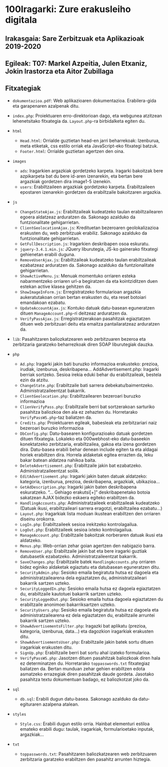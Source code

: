 # 100Iragarki: Zure erakusleiho digitala

## Irakasgaia: Sare Zerbitzuak eta Aplikazioak 2019-2020

## Egileak: T07: Markel Azpeitia, Julen Etxaniz, Jokin Irastorza eta Aitor Zubillaga

## Fitxategiak

- ```dokumentazioa.pdf```: Web aplikazioaren dokumentazioa. Erabilera-gida eta garapenaren azalpenak ditu.

- ```index.php```: Proiektuaren erro-direktorioan dago, eta webgunea atzitzean lehenetsitako fitxategia da. ```Layout.php```-ra birbidalketa egiten du.

- ```html```
    - ```Head.html```: Orrialde guztietan head-en jarri beharrekoak: Izenburua, meta etiketak, css estilo orriak eta JavaScript-eko fitxategi batzuk.
    - ```Footer.html```: Orrialde guztietan agertzen den oina.

- ```images```
    - ```ads```: Iragarkien argazkiak gordetzeko karpeta. Iragarki bakoitzak bere azpikarpeta bat du bere id-aren izenarekin, eta bertan bere argazkiak gordetzen dira image1-5 izenekin.
    - ```users```: Erabiltzaileen argazkiak gordetzeko karpeta. Erabiltzaileen epostaren izenarekin gordetzen da erabiltzaile bakoitzaren argazkia.

- ```js```
    - ```ChangeStateAjax.js```: Erabiltzaileak kudeatzeko taulan erabiltzailearen egoera aldatzeaz arduratzen da. Sakonago azalduko da funtzionalitate gehigarrietan.
    - ```ClientGeolocationAjax.js```: Kredituetan bezeroaren geolokalizazioa erakusten du, web zerbitzuak erabiliz. Sakonago azalduko da funtzionalitate gehigarrietan.
    - ```GetFullDescription.js```: Iragarkien deskribapen osoa eskuratu.
    - ```jquery-3.4.1.min.js```: JQuery liburutegia, JS-ko gainerako fitxategi gehienetan erabili duguna.
    - ```RemoveUserAjax.js```: Erabiltzaileak kudeatzeko taulan erabiltzaileak ezabatzeaz arduratzen da. Sakonago azalduko da funtzionalitate gehigarrietan.
    - ```ShowActiveMenu.js```: Menuak momentuko orriaren esteka nabarmentzeko orriaren url-a begiratzen da eta kointziditzen duen estekan active klasea gehitzen da.
    - ```ShowImageInForm.js```: Erregistratzeko formularioan argazkia aukeratutakoan orrian bertan erakusten du, eta reset botoiari emandakoan ezabatu.
    - ```UpdateAccountAjax.js```: Kontuko datuak datu-basean eguneratzen dituen ```ManageAccount.php```-ri deitzeaz arduratzen da.
    - ```VerifyPassAjax.js```: Erregistratzerakoan pasahitzak egiaztatzen dituen web zerbitzuari deitu eta emaitza pantailaratzeaz arduratzen da.

- ```lib```: Pasahitzaren baliozkatzearen web zerbitzuaren bezeroa eta zerbitzaria garatzeko beharrezkoak diren SOAP liburutegiak dauzka.

- ```php```
    - ```Ad.php```: Iragarki jakin bati buruzko informazioa erakusteko: prezioa, irudiak, izenburua, deskribapena...
    AddAdvertisement.php: Iragarki berriak sortzeko. Sesioa irekia eduki behar du erabiltzaileak, bestela ezin da atzitu.
    - ```ChangeState.php```: Erabiltzaile bati sarrera debekatu/baimentzeko. Administratzaileentzat bakarrik.
    - ```ClientGeolocation.php```: Erabiltzailearen bezeroari buruzko informazioa
    - ```ClienVerifyPass.php```: Erabiltzaile berri bat sortzerakoan sarturiko pasahitza
    baliozkoa den ala ez zehazten du. Horretarako ```VerifyPassWS.php```-taz baliatzen da.
    - ```Credits.php```: Proiektuaren egileak, babesleak eta zerbitzariari naiz bezeroari buruzko informazioa
    - ```DbConfig.php```: Datu-basearen konfigurazioako datuak gordetzen dituen fitxategia. Lokaleko eta 000webhost-eko datu-baseekin konektatzeko zerbitzaria, erabiltzailea, gakoa eta izena gordetzen dira. Datu-basea erabili behar denean include egiten ta eta aldagai horiek erabiltzen dira. Horrela aldaketak egitea errazten da, leku bakar batean aldatzea nahikoa baita.
    - ```DeleteAdvertisement.php```: Erabiltzaile jakin bat ezabatzeko. Administratzaileentzat  soilik.
    - ```EditAdvertisement.php```: Iragarki jakin baten datuak aldatzeko: kategoria, izenburua, prezioa, deskribapena, argazkiak, ubikazioa...
    - ```GetAdDescription.php```: Iragarki jakin baten deskribapena eskuratzeko. “... Gehiago erakutsi[+]” deskribapenetako botoia sakatzean AJAX bidezko eskaera egiteko erabiltzen da.
    - ```HandlingAccounts.php```: Administratzaileek erabiltzaileak kudeatzeko (Datuak ikusi, erabiltzaileari sarrera eragotzi, erabiltzailea ezabatu...)
    - ```Layout.php```: Iragarkiak lista moduan ikustean erabiltzen den orriaren diseinu orokorra.
    - ```LogIn.php```: Erabiltzaileek sesioa irekitzeko kontrolagailua.
    - ```LogOut.php```: Erabiltzaileek sesioa ixteko kontrolagailua.
    - ```ManageAccount.php```: Erabiltzaile bakoitzak norberaren datuak ikusi eta aldatzeko.
    - ```Menus.php```: Web-orrian zehar goian agertzen den nabigazio barra.
    - ```RemoveUser.php```: Erabiltzaile jakin bat eta bere iragarki guztiak datubasetik ezabatzeko. Administratzaileentzat bakarrik.
    - ```SaveChanges.php```: Erabiltzaile batek ```HandlingAccounts.php``` orriaren bidez eginiko aldaketak egiaztatu eta datubasean eguneratzen ditu.
    - ```SecurityAdmin.php```: Sesioko emaila begiratuta hutsa ez dagoela eta administratzailearena dela egiaztatzen du, administratzaileari bakarrik sartzen uzteko.
    - ```SecurityLoggedIn.php```: Sesioko emaila hutsa ez dagoela egiaztatzen du, erabiltzaile kautotuei bakarrik sartzen uzteko.
    - ```SecurityLoggedOut.php```: Sesioko emaila hutsa dagoela egiaztatzen du erabiltzaile anonimoei bakarriksartzen uzteko.
    - ```SecurityUsers.php```: Sesioko emaila begiratuta hutsa ez dagoela eta administratzailearena ez dela egiaztatzen du, erabiltzaile arruntei bakarrik sartzen uzteko.
    - ```ShowAdvertisementsFilter.php```: Iragazki bat aplikatu (prezioa, kategoria, izenburua, data...) eta dagozkion iragarkiak erakusten ditu.
    - ```ShowAdvertisementsUser.php```: Erabiltzaile jakin batek sortu dituen iragarkiak erakusten ditu.
    - ```SignUp.php```: Erabiltzaile berri bat sortu ahal izateko formularioa.
    - ```VerifyPassWS.php```: Jasotzen dituen pasahitzak baliozkoak diren hala ez determinatzen du. Horretarako ```toppasswords.txt``` fitxategiaz baliatzen da. Bertan munduan zehar gehien erabiltzen edota asmatzeko errazegiak diren pasahitzak daude gordeta. Jasotako pasahitza textu dokumentuan badago, ez baliozkotzat joko da.

- ```sql```
    - ```db.sql```: Erabili dugun datu-basea. Sakonago azalduko da datu-egituraren azalpena atalean.

- ```styles```
    - ```Style.css```: Erabili dugun estilo orria. Hainbat elementuri estiloa emateko erabili dugu: taulak, iragarkiak, formularioetako inputak, argazkiak...

- ```txt```
    - ```toppasswords.txt```: Pasahitzaren baliozkatzearen web zerbitzuaren zerbitzaria garatzeko erabiltzen den pasahitz arrunten hiztegia.